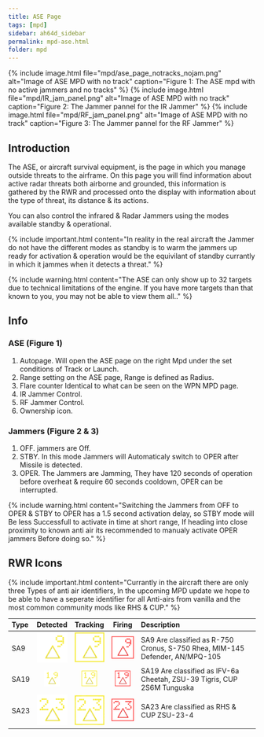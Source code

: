 ```yaml
---
title: ASE Page
tags: [mpd]
sidebar: ah64d_sidebar
permalink: mpd-ase.html
folder: mpd
---
```



{% include image.html file="mpd/ase_page_notracks_nojam.png" alt="Image of ASE MPD with no track" caption="Figure 1: The ASE mpd with no active jammers and no tracks" %}
{% include image.html file="mpd/IR_jam_panel.png" alt="Image of ASE MPD with no track" caption="Figure 2: The Jammer pannel for the IR Jammer" %}
{% include image.html file="mpd/RF_jam_panel.png" alt="Image of ASE MPD with no track" caption="Figure 3: The Jammer pannel for the RF Jammer" %}


## Introduction

The ASE, or aircraft survival equipment, is the page in which you manage outside threats to the airframe. On this page you will find information about active radar threats both airborne and grounded, this information is gathered by the RWR and processed onto the display with information about the type of threat, its distance & its actions.

You can also control the infrared & Radar Jammers using the modes available standby & operational.

{% include important.html content="In reality in the real aircraft the Jammer do not have the different modes as standby is to warm the jammers up ready for activation & operation would be the equivilant of standby currantly in which it jammes when it detects a threat." %}

{% include warning.html content="The ASE can only show up to 32 targets due to technical limitations of the engine. If you have more targets than that known to you, you may not be able to view them all.." %}

## Info

### ASE (Figure 1)

1. Autopage. Will open the ASE page on the right Mpd under the set conditions of Track or Launch.
2. Range setting on the ASE page, Range is defined as Radius.
3. Flare counter Identical to what can be seen on the WPN MPD page.
4. IR Jammer Control.
5. RF Jammer Control.
6. Ownership icon.

### Jammers (Figure 2 & 3)

1. OFF. jammers are Off.
2. STBY. In this mode Jammers will Automaticaly switch to OPER after Missile is detected.
3. OPER. The Jammers are Jamming, They have 120 seconds of operation before overheat & require 60 seconds cooldown, OPER can be interrupted.

{% include warning.html content="Switching the Jammers from OFF to OPER & STBY to OPER has a 1.5 second activation delay, so STBY mode will Be less Successfull to activate in time at short range, If heading into close proximity to known anti air its recommended to manualy activate OPER jammers Before doing so." %}

## RWR Icons

{% include important.html content="Currantly in the aircraft there are only three Types of anti air identifiers, In the upcoming MPD update we hope to be able to have a seperate identifier for all Anti-airs from vanilla and the most common community mods like RHS & CUP." %}

| Type | Detected | Tracking | Firing | Description
| :- | :-: | :-: | :-: | :- |
| SA9 | ![](images/tex/icons/9D.png) | ![](images/tex/icons/9T.png) | ![](images/tex/icons/9L.png) | SA9 Are classified as R-750 Cronus, S-750 Rhea, MIM-145 Defender, AN/MPQ-105
| SA19 | ![](images/tex/icons/19D.png) | ![](images/tex/icons/19T.png) | ![](images/tex/icons/19L.png) | SA19 Are classified as IFV-6a Cheetah, ZSU-39 Tigris, CUP 2S6M Tunguska    
| SA23 | ![](images/tex/icons/23D.png) | ![](images/tex/icons/23T.png) | ![](images/tex/icons/23L.png) | SA23 Are classified as RHS & CUP ZSU-23-4